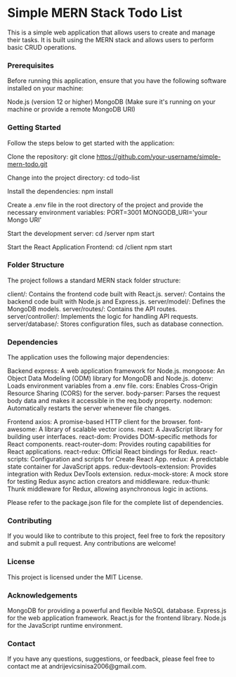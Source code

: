 <h1>Simple MERN Stack Todo List</h1>

This is a simple web application that allows users to create and manage their tasks. 
It is built using the MERN stack and allows users to perform basic CRUD operations.

<h3>Prerequisites</h3>

Before running this application, ensure that you have the following software installed on your machine:

Node.js (version 12 or higher)
MongoDB (Make sure it's running on your machine or provide a remote MongoDB URI)

<h3>Getting Started</h3>

Follow the steps below to get started with the application:

Clone the repository:
git clone https://github.com/your-username/simple-mern-todo.git

Change into the project directory:
cd todo-list

Install the dependencies:
npm install

Create a .env file in the root directory of the project and provide the necessary environment variables:
PORT=3001
MONGODB_URI='your Mongo URI'

Start the development server:
cd /server
npm start

Start the React Application Frontend:
cd /client
npm start

<h3>Folder Structure</h3>

The project follows a standard MERN stack folder structure:

client/: Contains the frontend code built with React.js.
server/: Contains the backend code built with Node.js and Express.js.
server/model/: Defines the MongoDB models.
server/routes/: Contains the API routes.
server/controller/: Implements the logic for handling API requests.
server/database/: Stores configuration files, such as database connection.

<h3>Dependencies</h3>
The application uses the following major dependencies:

Backend
express: A web application framework for Node.js.
mongoose: An Object Data Modeling (ODM) library for MongoDB and Node.js.
dotenv: Loads environment variables from a .env file.
cors: Enables Cross-Origin Resource Sharing (CORS) for the server.
body-parser: Parses the request body data and makes it accessible in the req.body property.
nodemon: Automatically restarts the server whenever file changes.

Frontend
axios: A promise-based HTTP client for the browser.
font-awesome: A library of scalable vector icons.
react: A JavaScript library for building user interfaces.
react-dom: Provides DOM-specific methods for React components.
react-router-dom: Provides routing capabilities for React applications.
react-redux: Official React bindings for Redux.
react-scripts: Configuration and scripts for Create React App.
redux: A predictable state container for JavaScript apps.
redux-devtools-extension: Provides integration with Redux DevTools extension.
redux-mock-store: A mock store for testing Redux async action creators and middleware.
redux-thunk: Thunk middleware for Redux, allowing asynchronous logic in actions.

Please refer to the package.json file for the complete list of dependencies.

<h3>Contributing</h3>
If you would like to contribute to this project, feel free to fork the repository and submit a pull request. Any contributions are welcome!

<h3>License</h3>
This project is licensed under the MIT License.

<h3>Acknowledgements</h3>
MongoDB for providing a powerful and flexible NoSQL database.
Express.js for the web application framework.
React.js for the frontend library.
Node.js for the JavaScript runtime environment.

<h3>Contact</h3>
If you have any questions, suggestions, or feedback, please feel free to contact me at andrijevicsinisa2006@gmail.com.